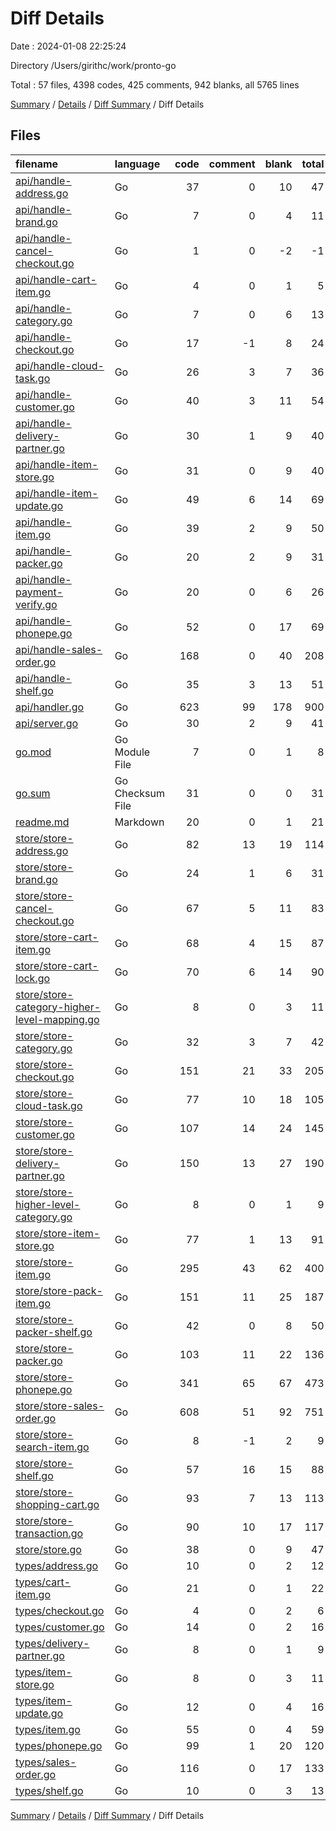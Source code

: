 # Diff Details

Date : 2024-01-08 22:25:24

Directory /Users/girithc/work/pronto-go

Total : 57 files,  4398 codes, 425 comments, 942 blanks, all 5765 lines

[Summary](results.md) / [Details](details.md) / [Diff Summary](diff.md) / Diff Details

## Files
| filename | language | code | comment | blank | total |
| :--- | :--- | ---: | ---: | ---: | ---: |
| [api/handle-address.go](/api/handle-address.go) | Go | 37 | 0 | 10 | 47 |
| [api/handle-brand.go](/api/handle-brand.go) | Go | 7 | 0 | 4 | 11 |
| [api/handle-cancel-checkout.go](/api/handle-cancel-checkout.go) | Go | 1 | 0 | -2 | -1 |
| [api/handle-cart-item.go](/api/handle-cart-item.go) | Go | 4 | 0 | 1 | 5 |
| [api/handle-category.go](/api/handle-category.go) | Go | 7 | 0 | 6 | 13 |
| [api/handle-checkout.go](/api/handle-checkout.go) | Go | 17 | -1 | 8 | 24 |
| [api/handle-cloud-task.go](/api/handle-cloud-task.go) | Go | 26 | 3 | 7 | 36 |
| [api/handle-customer.go](/api/handle-customer.go) | Go | 40 | 3 | 11 | 54 |
| [api/handle-delivery-partner.go](/api/handle-delivery-partner.go) | Go | 30 | 1 | 9 | 40 |
| [api/handle-item-store.go](/api/handle-item-store.go) | Go | 31 | 0 | 9 | 40 |
| [api/handle-item-update.go](/api/handle-item-update.go) | Go | 49 | 6 | 14 | 69 |
| [api/handle-item.go](/api/handle-item.go) | Go | 39 | 2 | 9 | 50 |
| [api/handle-packer.go](/api/handle-packer.go) | Go | 20 | 2 | 9 | 31 |
| [api/handle-payment-verify.go](/api/handle-payment-verify.go) | Go | 20 | 0 | 6 | 26 |
| [api/handle-phonepe.go](/api/handle-phonepe.go) | Go | 52 | 0 | 17 | 69 |
| [api/handle-sales-order.go](/api/handle-sales-order.go) | Go | 168 | 0 | 40 | 208 |
| [api/handle-shelf.go](/api/handle-shelf.go) | Go | 35 | 3 | 13 | 51 |
| [api/handler.go](/api/handler.go) | Go | 623 | 99 | 178 | 900 |
| [api/server.go](/api/server.go) | Go | 30 | 2 | 9 | 41 |
| [go.mod](/go.mod) | Go Module File | 7 | 0 | 1 | 8 |
| [go.sum](/go.sum) | Go Checksum File | 31 | 0 | 0 | 31 |
| [readme.md](/readme.md) | Markdown | 20 | 0 | 1 | 21 |
| [store/store-address.go](/store/store-address.go) | Go | 82 | 13 | 19 | 114 |
| [store/store-brand.go](/store/store-brand.go) | Go | 24 | 1 | 6 | 31 |
| [store/store-cancel-checkout.go](/store/store-cancel-checkout.go) | Go | 67 | 5 | 11 | 83 |
| [store/store-cart-item.go](/store/store-cart-item.go) | Go | 68 | 4 | 15 | 87 |
| [store/store-cart-lock.go](/store/store-cart-lock.go) | Go | 70 | 6 | 14 | 90 |
| [store/store-category-higher-level-mapping.go](/store/store-category-higher-level-mapping.go) | Go | 8 | 0 | 3 | 11 |
| [store/store-category.go](/store/store-category.go) | Go | 32 | 3 | 7 | 42 |
| [store/store-checkout.go](/store/store-checkout.go) | Go | 151 | 21 | 33 | 205 |
| [store/store-cloud-task.go](/store/store-cloud-task.go) | Go | 77 | 10 | 18 | 105 |
| [store/store-customer.go](/store/store-customer.go) | Go | 107 | 14 | 24 | 145 |
| [store/store-delivery-partner.go](/store/store-delivery-partner.go) | Go | 150 | 13 | 27 | 190 |
| [store/store-higher-level-category.go](/store/store-higher-level-category.go) | Go | 8 | 0 | 1 | 9 |
| [store/store-item-store.go](/store/store-item-store.go) | Go | 77 | 1 | 13 | 91 |
| [store/store-item.go](/store/store-item.go) | Go | 295 | 43 | 62 | 400 |
| [store/store-pack-item.go](/store/store-pack-item.go) | Go | 151 | 11 | 25 | 187 |
| [store/store-packer-shelf.go](/store/store-packer-shelf.go) | Go | 42 | 0 | 8 | 50 |
| [store/store-packer.go](/store/store-packer.go) | Go | 103 | 11 | 22 | 136 |
| [store/store-phonepe.go](/store/store-phonepe.go) | Go | 341 | 65 | 67 | 473 |
| [store/store-sales-order.go](/store/store-sales-order.go) | Go | 608 | 51 | 92 | 751 |
| [store/store-search-item.go](/store/store-search-item.go) | Go | 8 | -1 | 2 | 9 |
| [store/store-shelf.go](/store/store-shelf.go) | Go | 57 | 16 | 15 | 88 |
| [store/store-shopping-cart.go](/store/store-shopping-cart.go) | Go | 93 | 7 | 13 | 113 |
| [store/store-transaction.go](/store/store-transaction.go) | Go | 90 | 10 | 17 | 117 |
| [store/store.go](/store/store.go) | Go | 38 | 0 | 9 | 47 |
| [types/address.go](/types/address.go) | Go | 10 | 0 | 2 | 12 |
| [types/cart-item.go](/types/cart-item.go) | Go | 21 | 0 | 1 | 22 |
| [types/checkout.go](/types/checkout.go) | Go | 4 | 0 | 2 | 6 |
| [types/customer.go](/types/customer.go) | Go | 14 | 0 | 2 | 16 |
| [types/delivery-partner.go](/types/delivery-partner.go) | Go | 8 | 0 | 1 | 9 |
| [types/item-store.go](/types/item-store.go) | Go | 8 | 0 | 3 | 11 |
| [types/item-update.go](/types/item-update.go) | Go | 12 | 0 | 4 | 16 |
| [types/item.go](/types/item.go) | Go | 55 | 0 | 4 | 59 |
| [types/phonepe.go](/types/phonepe.go) | Go | 99 | 1 | 20 | 120 |
| [types/sales-order.go](/types/sales-order.go) | Go | 116 | 0 | 17 | 133 |
| [types/shelf.go](/types/shelf.go) | Go | 10 | 0 | 3 | 13 |

[Summary](results.md) / [Details](details.md) / [Diff Summary](diff.md) / Diff Details